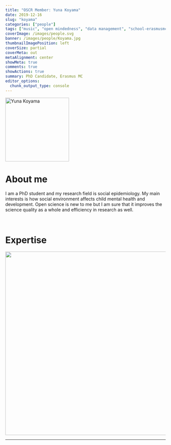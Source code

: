 ```yaml
---
title: "OSCR Member: Yuna Koyama"
date: 2019-12-16
slug: "koyama"
categories: ["people"]
tags: ["music", "open mindedness", "data management", "school-erasmusmc"] # top 3 categories + unique + school
coverImage: /images/people.svg
banner: /images/people/Koyama.jpg
thumbnailImagePosition: left
coverSize: partial
coverMeta: out
metaAlignment: center
showMeta: true
comments: true
showActions: true
summary: PhD Candidate, Erasmus MC
editor_options: 
  chunk_output_type: console
---
```

<!-- EMAIL -->
<p>
  <a href="mailto:y.koyama@erasmusmc.nl">
  <img border="0" alt="Yuna Koyama" src="/images/people/Koyama.jpg" width="200" height="200" align="center">
  </a>
</p>


<p align="center">
<!--  CV   --> 
  <a href="https://www.dropbox.com/s/n0lucg2wofkk9qb/CV_YK_v2.pdf?dl=0" class="fa-solid fa-file" style="color:#000000;">
  </a> 

<!-- TWITTER      --> 
  <a href="https://twitter.com/Yu73716594" class="fa-brands fa-x-twitter" style="color:#000000;">
  </a>  


<!-- GOOGLE SCHOLAR
  <a href="" class="fa-brands fa-google-scholar" style="color:#000000;">
  </a>
  -->
  
<!-- RESEARCHGATE    --> 
  <a href="https://www.researchgate.net/profile/Yuna_Koyama" class="fa-brands fa-researchgate" style="color:#000000;">
  </a>

  
<!-- LINKEDIN 
  <a href="" class="fa-brands fa-linkedin" style="color:#000000;">
  </a> -->  
  
  <!-- ORCID   
  <a href="" class="fa-brands fa-orcid" style="color:#000000;">
  </a>  -->

<!-- PERSONAL WEBSITE 
  <a href="" class="fa-solid fa-link" style="color:#000000;">
  </a> -->

<!-- GITHUB 
  <a href="" class="fa-brands fa-github" style="color:#000000;"> 
  </a> -->
</p>







# About me

I am a PhD student and my research field is social epidemiology. My main interests is how social environment affects child mental health and development. Open science is new to me but I am sure that it improves the science quality as a whole and efficiency in research as well.


<BR>

# Expertise

<img src="{{< blogdown/postref >}}index_files/figure-html/radarPlot-1.png" width="576" />

***


